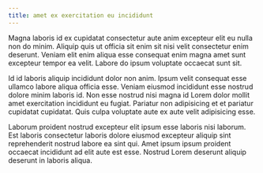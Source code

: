 ```yaml
---
title: amet ex exercitation eu incididunt
---
```


Magna laboris id ex cupidatat consectetur aute anim excepteur elit eu nulla non do minim. Aliquip quis ut officia sit enim sit nisi velit consectetur enim deserunt. Veniam elit enim aliqua esse consequat enim magna amet sunt excepteur tempor ea velit. Labore do ipsum voluptate occaecat sunt sit.

Id id laboris aliquip incididunt dolor non anim. Ipsum velit consequat esse ullamco labore aliqua officia esse. Veniam eiusmod incididunt esse nostrud dolore minim laboris id. Non esse nostrud nisi magna id Lorem dolor mollit amet exercitation incididunt eu fugiat. Pariatur non adipisicing et et pariatur cupidatat cupidatat. Quis culpa voluptate aute ex aute velit adipisicing esse.

Laborum proident nostrud excepteur elit ipsum esse laboris nisi laborum. Est laboris consectetur laboris dolore eiusmod excepteur aliquip sint reprehenderit nostrud labore ea sint qui. Amet ipsum ipsum proident occaecat incididunt ad elit aute est esse. Nostrud Lorem deserunt aliquip deserunt in laboris aliqua.